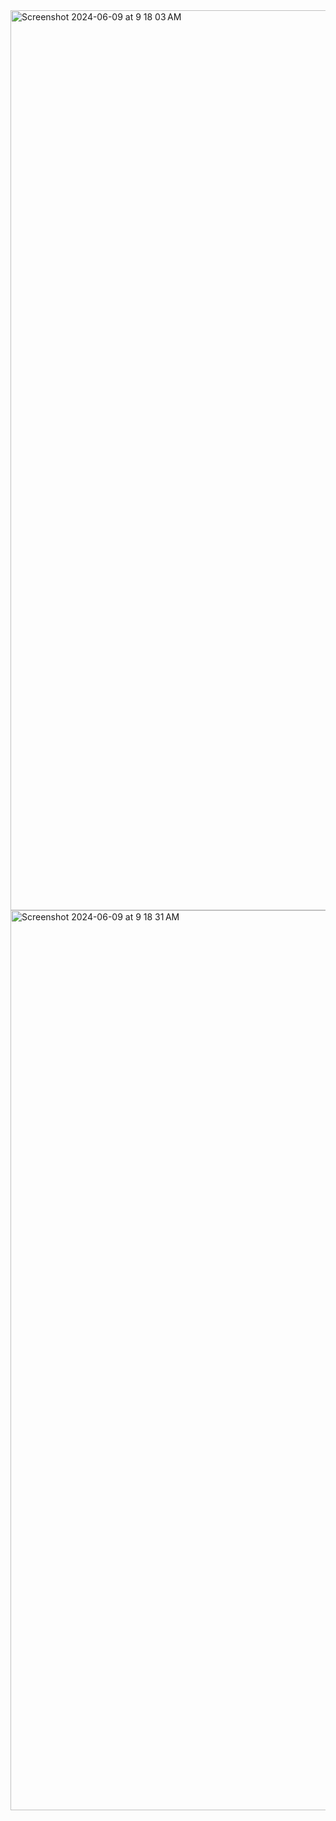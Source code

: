 <img width="1440" alt="Screenshot 2024-06-09 at 9 18 03 AM" src="https://github.com/JATHISWAR/Simple-counter-DApp/assets/43616428/8155700e-a0ec-4fe2-ab0e-d14463fbe619">
<img width="1440" alt="Screenshot 2024-06-09 at 9 18 31 AM" src="https://github.com/JATHISWAR/Simple-counter-DApp/assets/43616428/8d7d8d44-3bd6-4fc3-bb8d-006ba634a8a0">
